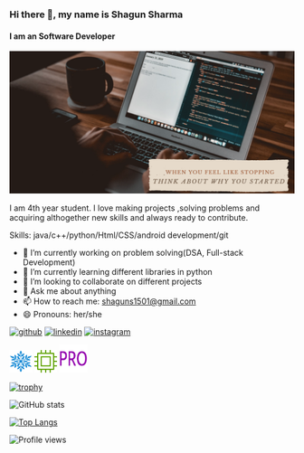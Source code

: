 
### Hi there 👋, my name is Shagun Sharma
#### I am an Software Developer
![I am an Software Developer](https://github.com/Shagun15/Shagun15/blob/master/BLAH.png)

I am 4th year student. I love making projects ,solving problems and acquiring althogether new skills and always ready to contribute.

Skills: java/c++/python/Html/CSS/android development/git

- 🔭 I’m currently working on problem solving(DSA, Full-stack Development)
- 🌱 I’m currently learning different libraries in python 
- 👯 I’m looking to collaborate on different projects 
- 💬 Ask me about anything 
- 📫 How to reach me: shaguns1501@gmail.com 
- 😄 Pronouns: her/she 


[<img src='https://cdn.jsdelivr.net/npm/simple-icons@3.0.1/icons/github.svg' alt='github' height='40'>](https://github.com/Shagun15)  [<img src='https://cdn.jsdelivr.net/npm/simple-icons@3.0.1/icons/linkedin.svg' alt='linkedin' height='40'>](https://www.linkedin.com/in/shagun-sharma-7589b7196//)  [<img src='https://cdn.jsdelivr.net/npm/simple-icons@3.0.1/icons/instagram.svg' alt='instagram' height='40'>](https://www.instagram.com/x.shagun.x/)  

<a href='https://archiveprogram.github.com/'><img src='https://raw.githubusercontent.com/acervenky/animated-github-badges/master/assets/acbadge.gif' width='40' height='40'></a> <a href='https://docs.github.com/en/developers'><img src='https://raw.githubusercontent.com/acervenky/animated-github-badges/master/assets/devbadge.gif' width='40' height='40'></a> <a href='https://github.com/pricing'><img src='https://raw.githubusercontent.com/acervenky/animated-github-badges/master/assets/pro.gif' width='50' height='50'></a>

[![trophy](https://github-profile-trophy.vercel.app/?username=Shagun15)](https://github.com/ryo-ma/github-profile-trophy)

![GitHub stats](https://github-readme-stats.vercel.app/api?username=Shagun15&show_icons=true)  

[![Top Langs](https://github-readme-stats.vercel.app/api/top-langs/?username=Shagun15)](https://github.com/anuraghazra/github-readme-stats)

![Profile views](https://gpvc.arturio.dev/Shagun15)  
